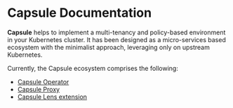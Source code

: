 # Capsule Documentation
**Capsule** helps to implement a multi-tenancy and policy-based environment in your Kubernetes cluster. It has been designed as a micro-services based ecosystem with the minimalist approach, leveraging only on upstream Kubernetes. 

Currently, the Capsule ecosystem comprises the following:

* [Capsule Operator](./operator/overview.md)
* [Capsule Proxy](./proxy/overview.md)
* [Capsule Lens extension](./lens-extension/overview.md)
